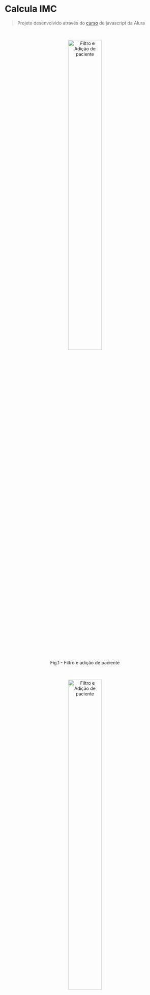 # Calcula IMC
> Projeto desenvolvido através do [curso](https://cursos.alura.com.br/course/javascript-programando-na-linguagem-web) de javascript da Alura

<br />

<center>
<figure>
  <img src=".github/add.gif?raw=true" alt="Filtro e Adição de paciente" width="50%">
  <figcaption>Fig.1 - Filtro e adição de paciente</figcaption>
</figure>
<br>
<figure>
  <img src=".github/get-remove.gif?raw=true" alt="Filtro e Adição de paciente" width="50%">
  <figcaption>Fig.2 - adição de clientes através da api e validação de formulário</figcaption>
</figure>
</center>

### Recursos

- Criação de paciente
- Calculo de imc
- Validação de formulario
- Filtro de pacientes
- Remoção de paciente ao clicar duas vezes sobre o mesmo
- Puxar lista de pacientes através de uma API
